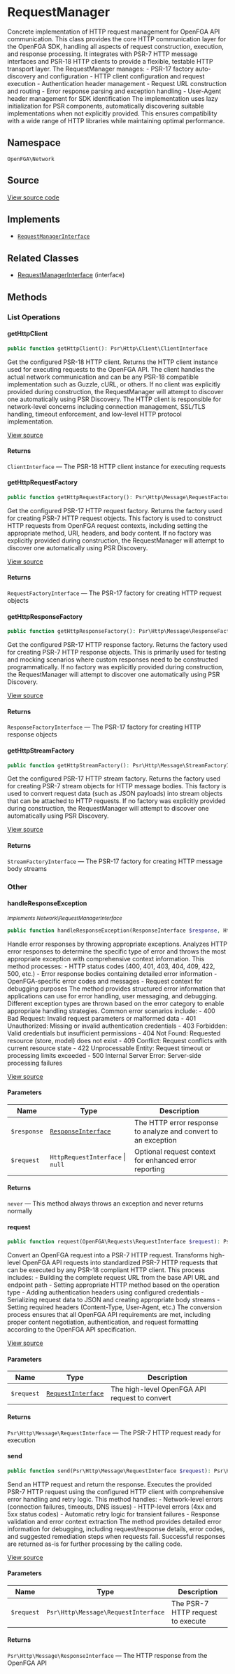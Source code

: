 # RequestManager

Concrete implementation of HTTP request management for OpenFGA API communication. This class provides the core HTTP communication layer for the OpenFGA SDK, handling all aspects of request construction, execution, and response processing. It integrates with PSR-7 HTTP message interfaces and PSR-18 HTTP clients to provide a flexible, testable HTTP transport layer. The RequestManager manages: - PSR-17 factory auto-discovery and configuration - HTTP client configuration and request execution - Authentication header management - Request URL construction and routing - Error response parsing and exception handling - User-Agent header management for SDK identification The implementation uses lazy initialization for PSR components, automatically discovering suitable implementations when not explicitly provided. This ensures compatibility with a wide range of HTTP libraries while maintaining optimal performance.

## Namespace
`OpenFGA\Network`

## Source
[View source code](https://github.com/evansims/openfga-php/blob/main/src/Network/RequestManager.php)

## Implements
* [`RequestManagerInterface`](RequestManagerInterface.md)

## Related Classes
* [RequestManagerInterface](Network/RequestManagerInterface.md) (interface)

## Methods

### List Operations
#### getHttpClient

```php
public function getHttpClient(): Psr\Http\Client\ClientInterface
```

Get the configured PSR-18 HTTP client. Returns the HTTP client instance used for executing requests to the OpenFGA API. The client handles the actual network communication and can be any PSR-18 compatible implementation such as Guzzle, cURL, or others. If no client was explicitly provided during construction, the RequestManager will attempt to discover one automatically using PSR Discovery. The HTTP client is responsible for network-level concerns including connection management, SSL/TLS handling, timeout enforcement, and low-level HTTP protocol implementation.

[View source](https://github.com/evansims/openfga-php/blob/main/src/Network/RequestManager.php#L133)

#### Returns
`ClientInterface` — The PSR-18 HTTP client instance for executing requests
#### getHttpRequestFactory

```php
public function getHttpRequestFactory(): Psr\Http\Message\RequestFactoryInterface
```

Get the configured PSR-17 HTTP request factory. Returns the factory used for creating PSR-7 HTTP request objects. This factory is used to construct HTTP requests from OpenFGA request contexts, including setting the appropriate method, URI, headers, and body content. If no factory was explicitly provided during construction, the RequestManager will attempt to discover one automatically using PSR Discovery.

[View source](https://github.com/evansims/openfga-php/blob/main/src/Network/RequestManager.php#L155)

#### Returns
`RequestFactoryInterface` — The PSR-17 factory for creating HTTP request objects
#### getHttpResponseFactory

```php
public function getHttpResponseFactory(): Psr\Http\Message\ResponseFactoryInterface
```

Get the configured PSR-17 HTTP response factory. Returns the factory used for creating PSR-7 HTTP response objects. This is primarily used for testing and mocking scenarios where custom responses need to be constructed programmatically. If no factory was explicitly provided during construction, the RequestManager will attempt to discover one automatically using PSR Discovery.

[View source](https://github.com/evansims/openfga-php/blob/main/src/Network/RequestManager.php#L177)

#### Returns
`ResponseFactoryInterface` — The PSR-17 factory for creating HTTP response objects
#### getHttpStreamFactory

```php
public function getHttpStreamFactory(): Psr\Http\Message\StreamFactoryInterface
```

Get the configured PSR-17 HTTP stream factory. Returns the factory used for creating PSR-7 stream objects for HTTP message bodies. This factory is used to convert request data (such as JSON payloads) into stream objects that can be attached to HTTP requests. If no factory was explicitly provided during construction, the RequestManager will attempt to discover one automatically using PSR Discovery.

[View source](https://github.com/evansims/openfga-php/blob/main/src/Network/RequestManager.php#L199)

#### Returns
`StreamFactoryInterface` — The PSR-17 factory for creating HTTP message body streams
### Other
#### handleResponseException

*<small>Implements Network\RequestManagerInterface</small>*

```php
public function handleResponseException(ResponseInterface $response, HttpRequestInterface|null $request = NULL): never
```

Handle error responses by throwing appropriate exceptions. Analyzes HTTP error responses to determine the specific type of error and throws the most appropriate exception with comprehensive context information. This method processes: - HTTP status codes (400, 401, 403, 404, 409, 422, 500, etc.) - Error response bodies containing detailed error information - OpenFGA-specific error codes and messages - Request context for debugging purposes The method provides structured error information that applications can use for error handling, user messaging, and debugging. Different exception types are thrown based on the error category to enable appropriate handling strategies. Common error scenarios include: - 400 Bad Request: Invalid request parameters or malformed data - 401 Unauthorized: Missing or invalid authentication credentials - 403 Forbidden: Valid credentials but insufficient permissions - 404 Not Found: Requested resource (store, model) does not exist - 409 Conflict: Request conflicts with current resource state - 422 Unprocessable Entity: Request timeout or processing limits exceeded - 500 Internal Server Error: Server-side processing failures

[View source](https://github.com/evansims/openfga-php/blob/main/src/Network/RequestManagerInterface.php#L77)

#### Parameters
| Name        | Type                                                  | Description                                                    |
| ----------- | ----------------------------------------------------- | -------------------------------------------------------------- |
| `$response` | [`ResponseInterface`](Responses/ResponseInterface.md) | The HTTP error response to analyze and convert to an exception |
| `$request`  | `HttpRequestInterface` &#124; `null`                  | Optional request context for enhanced error reporting          |

#### Returns
`never` — This method always throws an exception and never returns normally
#### request

```php
public function request(OpenFGA\Requests\RequestInterface $request): Psr\Http\Message\RequestInterface
```

Convert an OpenFGA request into a PSR-7 HTTP request. Transforms high-level OpenFGA API requests into standardized PSR-7 HTTP requests that can be executed by any PSR-18 compliant HTTP client. This process includes: - Building the complete request URL from the base API URL and endpoint path - Setting appropriate HTTP method based on the operation type - Adding authentication headers using configured credentials - Serializing request data to JSON and creating appropriate body streams - Setting required headers (Content-Type, User-Agent, etc.) The conversion process ensures that all OpenFGA API requirements are met, including proper content negotiation, authentication, and request formatting according to the OpenFGA API specification.

[View source](https://github.com/evansims/openfga-php/blob/main/src/Network/RequestManager.php#L220)

#### Parameters
| Name       | Type                                               | Description                                   |
| ---------- | -------------------------------------------------- | --------------------------------------------- |
| `$request` | [`RequestInterface`](Requests/RequestInterface.md) | The high-level OpenFGA API request to convert |

#### Returns
`Psr\Http\Message\RequestInterface` — The PSR-7 HTTP request ready for execution
#### send

```php
public function send(Psr\Http\Message\RequestInterface $request): Psr\Http\Message\ResponseInterface
```

Send an HTTP request and return the response. Executes the provided PSR-7 HTTP request using the configured HTTP client with comprehensive error handling and retry logic. This method handles: - Network-level errors (connection failures, timeouts, DNS issues) - HTTP-level errors (4xx and 5xx status codes) - Automatic retry logic for transient failures - Response validation and error context extraction The method provides detailed error information for debugging, including request/response details, error codes, and suggested remediation steps when requests fail. Successful responses are returned as-is for further processing by the calling code.

[View source](https://github.com/evansims/openfga-php/blob/main/src/Network/RequestManager.php#L263)

#### Parameters
| Name       | Type                                | Description                       |
| ---------- | ----------------------------------- | --------------------------------- |
| `$request` | `Psr\Http\Message\RequestInterface` | The PSR-7 HTTP request to execute |

#### Returns
`Psr\Http\Message\ResponseInterface` — The HTTP response from the OpenFGA API
